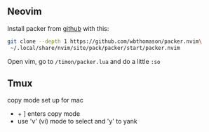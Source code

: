 ## Neovim
Install packer from [github](https://github.com/wbthomason/packer.nvim#quickstart) with this:
```sh
git clone --depth 1 https://github.com/wbthomason/packer.nvim\
 ~/.local/share/nvim/site/pack/packer/start/packer.nvim
```
 Open vim, go to `/timon/packer.lua` and do a little `:so`



## Tmux
copy mode set up for mac
- <leader> + ] enters copy mode
- use 'v' (vi) mode to select and 'y' to yank

